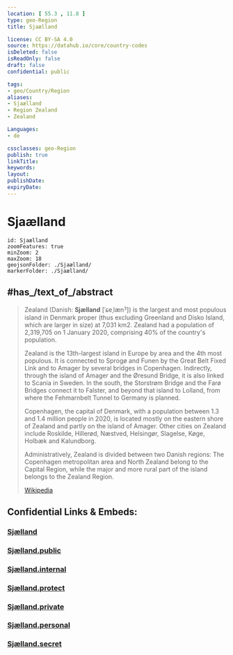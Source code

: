 ```yaml
---
location: [ 55.3 , 11.8 ] 
type: geo-Region
title: Sjaælland

license: CC BY-SA 4.0
source: https://datahub.io/core/country-codes
isDeleted: false
isReadOnly: false
draft: false
confidential: public

tags:
- geo/Country/Region
aliases:
- Sjaælland
- Region Zealand
- Zealand

Languages:
- de

cssclasses: geo-Region
publish: true
linkTitle: 
keywords: 
layout: 
publishDate: 
expiryDate: 
---
```


# Sjaælland

```leaflet
id: Sjaælland
zoomFeatures: true 
minZoom: 2 
maxZoom: 18
geojsonFolder: ./Sjaælland/
markerFolder: ./Sjaælland/
```

## #has_/text_of_/abstract 


> Zealand (Danish: **Sjælland** [ˈɕeˌlænˀ]) is the largest 
> and most populous island in Denmark proper 
> (thus excluding Greenland and Disko Island, which are larger in size) at 7,031 km2. 
> Zealand had a population of 2,319,705 on 1 January 2020, 
> comprising 40% of the country's population.
>
> Zealand is the 13th-largest island in Europe by area and the 4th most populous. It is connected to Sprogø and Funen by the Great Belt Fixed Link and to Amager by several bridges in Copenhagen. Indirectly, through the island of Amager and the Øresund Bridge, it is also linked to Scania in Sweden. In the south, the Storstrøm Bridge and the Farø Bridges connect it to Falster, and beyond that island to Lolland, from where the Fehmarnbelt Tunnel to Germany is planned.
>
> Copenhagen, the capital of Denmark, with a population between 1.3 and 1.4 million people in 2020, is located mostly on the eastern shore of Zealand and partly on the island of Amager. Other cities on Zealand include Roskilde, Hillerød, Næstved, Helsingør, Slagelse, Køge, Holbæk and Kalundborg.
>
> Administratively, Zealand is divided between two Danish regions: The Copenhagen metropolitan area and North Zealand belong to the Capital Region, while the major and more rural part of the island belongs to the Zealand Region.
>
> [Wikipedia](https://en.wikipedia.org/wiki/Zealand)


## Confidential Links & Embeds: 

### [Sjælland](/_Standards/Earth/Continent/Europe/Europe~North/Denmark/Regions~Denmark/Sjælland.md) 

### [Sjælland.public](/_public/Earth/Continent/Europe/Europe~North/Denmark/Regions~Denmark/Sjælland.public.md) 

### [Sjælland.internal](/_internal/Earth/Continent/Europe/Europe~North/Denmark/Regions~Denmark/Sjælland.internal.md) 

### [Sjælland.protect](/_protect/Earth/Continent/Europe/Europe~North/Denmark/Regions~Denmark/Sjælland.protect.md) 

### [Sjælland.private](/_private/Earth/Continent/Europe/Europe~North/Denmark/Regions~Denmark/Sjælland.private.md) 

### [Sjælland.personal](/_personal/Earth/Continent/Europe/Europe~North/Denmark/Regions~Denmark/Sjælland.personal.md) 

### [Sjælland.secret](/_secret/Earth/Continent/Europe/Europe~North/Denmark/Regions~Denmark/Sjælland.secret.md)

